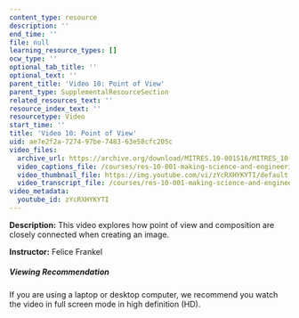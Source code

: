 ```yaml
---
content_type: resource
description: ''
end_time: ''
file: null
learning_resource_types: []
ocw_type: ''
optional_tab_title: ''
optional_text: ''
parent_title: 'Video 10: Point of View'
parent_type: SupplementalResourceSection
related_resources_text: ''
resource_index_text: ''
resourcetype: Video
start_time: ''
title: 'Video 10: Point of View'
uid: ae7e2f2a-7274-97be-7483-63e58cfc205c
video_files:
  archive_url: https://archive.org/download/MITRES.10-001S16/MITRES_10-001S16_Track13_300k.mp4
  video_captions_file: /courses/res-10-001-making-science-and-engineering-pictures-a-practical-guide-to-presenting-your-work-spring-2016/43f2e70b9bc75206806b881507461808_zYcRXHYKYTI.vtt
  video_thumbnail_file: https://img.youtube.com/vi/zYcRXHYKYTI/default.jpg
  video_transcript_file: /courses/res-10-001-making-science-and-engineering-pictures-a-practical-guide-to-presenting-your-work-spring-2016/ef3cf5ec2ca3703671f22e4cc469be83_zYcRXHYKYTI.pdf
video_metadata:
  youtube_id: zYcRXHYKYTI
---
```


**Description:** This video explores how point of view and composition are closely connected when creating an image.

**Instructor:** Felice Frankel

##### Viewing Recommendation

If you are using a laptop or desktop computer, we recommend you watch the video in full screen mode in high definition (HD).




